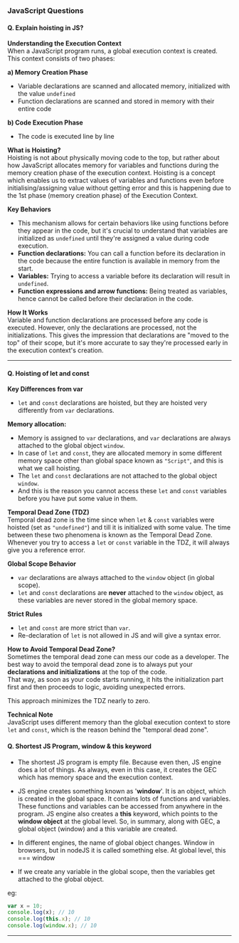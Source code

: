 ### JavaScript Questions

#### Q. Explain hoisting in JS?

**Understanding the Execution Context**  
When a JavaScript program runs, a global execution context is created. This context consists of two phases:

**a) Memory Creation Phase**
- Variable declarations are scanned and allocated memory, initialized with the value `undefined`
- Function declarations are scanned and stored in memory with their entire code

**b) Code Execution Phase**
- The code is executed line by line

**What is Hoisting?**  
Hoisting is not about physically moving code to the top, but rather about how JavaScript allocates memory for variables and functions during the memory creation phase of the execution context.
Hoisting is a concept which enables us to extract values of variables and functions even before initialising/assigning value without getting error and this is happening due to the 1st phase (memory creation phase) of the Execution Context.
 
**Key Behaviors**
- This mechanism allows for certain behaviors like using functions before they appear in the code, but it's crucial to understand that variables are initialized as `undefined` until they're assigned a value during code execution.
- **Function declarations:** You can call a function before its declaration in the code because the entire function is available in memory from the start.
- **Variables:** Trying to access a variable before its declaration will result in `undefined`.
- **Function expressions and arrow functions:** Being treated as variables, hence cannot be called before their declaration in the code.

**How It Works**  
Variable and function declarations are processed before any code is executed. However, only the declarations are processed, not the initializations. This gives the impression that declarations are "moved to the top" of their scope, but it's more accurate to say they're processed early in the execution context's creation.

---

#### Q. Hoisting of let and const

**Key Differences from var**  
- `let` and `const` declarations are hoisted, but they are hoisted very differently from `var` declarations.

**Memory allocation:**
- Memory is assigned to `var` declarations, and `var` declarations are always attached to the global object `window`.
- In case of `let` and `const`, they are allocated memory in some different memory space other than global space known as `"Script"`, and this is what we call hoisting.
- The `let` and `const` declarations are not attached to the global object `window`.
- And this is the reason you cannot access these `let` and `const` variables before you have put some value in them.

**Temporal Dead Zone (TDZ)**  
Temporal dead zone is the time since when `let` & `const` variables were hoisted (set as `"undefined"`) and till it is initialized with some value. The time between these two phenomena is known as the Temporal Dead Zone.  
Whenever you try to access a `let` or `const` variable in the TDZ, it will always give you a reference error.

**Global Scope Behavior**  
- `var` declarations are always attached to the `window` object (in global scope).
- `let` and `const` declarations are **never** attached to the `window` object, as these variables are never stored in the global memory space.

**Strict Rules**  
- `let` and `const` are more strict than `var`.
- Re-declaration of `let` is not allowed in JS and will give a syntax error.

**How to Avoid Temporal Dead Zone?**  
Sometimes the temporal dead zone can mess our code as a developer. The best way to avoid the temporal dead zone is to always put your **declarations and initializations** at the top of the code.  
That way, as soon as your code starts running, it hits the initialization part first and then proceeds to logic, avoiding unexpected errors.

This approach minimizes the TDZ nearly to zero.

**Technical Note**  
JavaScript uses different memory than the global execution context to store `let` and `const`, which is the reason behind the "temporal dead zone".


#### Q. Shortest JS Program, window & this keyword

- The shortest JS program is empty file. Because even then, JS engine does a lot of things. As always, even in this case, it creates the GEC which has memory space and the execution context.

- JS engine creates something known as '**window**'. It is an object, which is created in the global space. It contains lots of functions and variables. These functions and variables can be accessed from anywhere in the program. JS engine also creates a **this** keyword, which points to the **window object** at the global level. So, in summary, along with GEC, a global object (window) and a this variable are created.

- In different engines, the name of global object changes. Window in browsers, but in nodeJS it is called something else. At global level, this === window

- If we create any variable in the global scope, then the variables get attached to the global object.

eg:

```js
var x = 10;
console.log(x); // 10
console.log(this.x); // 10
console.log(window.x); // 10
```

<hr>